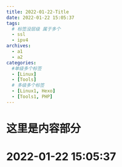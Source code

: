 ```yaml
---
title: 2022-01-22-Title
date: 2022-01-22 15:05:37
tags: 
  # 标签没层级 属于多个
  - ssl
  - ipv4
archives:
  - a1
  - a2
categories:
  #单级多个标签
  - [Linux]
  - [Tools]
  # 多级多个标签
  - [Linux1, Hexo]
  - [Tools1, PHP]
---
```


# 这里是内容部分
# 2022-01-22 15:05:37